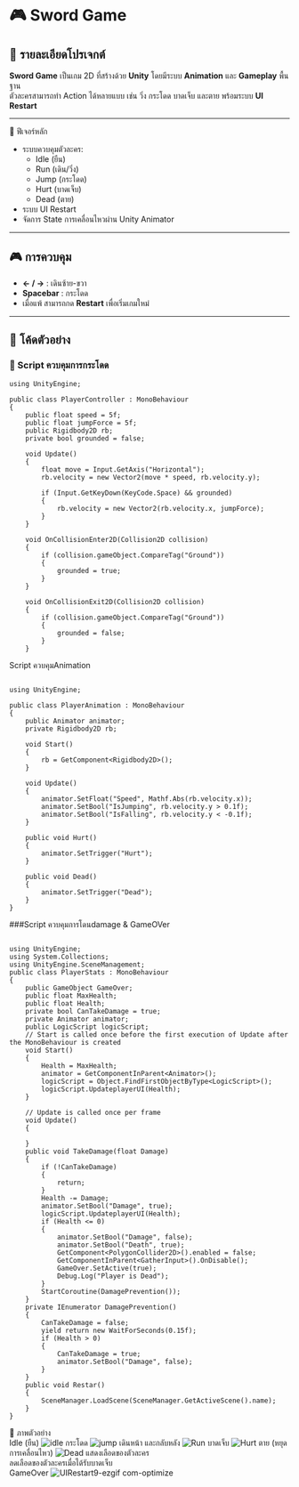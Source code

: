 # 🎮 Sword Game

## 📌 รายละเอียดโปรเจกต์
**Sword Game** เป็นเกม 2D ที่สร้างด้วย **Unity** โดยมีระบบ **Animation** และ **Gameplay** พื้นฐาน  
ตัวละครสามารถทำ Action ได้หลายแบบ เช่น วิ่ง กระโดด บาดเจ็บ และตาย พร้อมระบบ **UI Restart**  

---
🚀 ฟีเจอร์หลัก
- ระบบควบคุมตัวละคร:
  - Idle (ยืน)
  - Run (เดิน/วิ่ง)
  - Jump (กระโดด)
  - Hurt (บาดเจ็บ)
  - Dead (ตาย)
- ระบบ UI Restart
- จัดการ State การเคลื่อนไหวผ่าน Unity Animator

---

## 🎮 การควบคุม
- **← / →** : เดินซ้าย-ขวา  
- **Spacebar** : กระโดด  
- เมื่อแพ้ สามารถกด **Restart** เพื่อเริ่มเกมใหม่  

---

## 📜 โค้ดตัวอย่าง
### 🔹 Script ควบคุมการกระโดด
```
using UnityEngine;

public class PlayerController : MonoBehaviour
{
    public float speed = 5f;
    public float jumpForce = 5f;
    public Rigidbody2D rb;
    private bool grounded = false;

    void Update()
    {
        float move = Input.GetAxis("Horizontal");
        rb.velocity = new Vector2(move * speed, rb.velocity.y);

        if (Input.GetKeyDown(KeyCode.Space) && grounded)
        {
            rb.velocity = new Vector2(rb.velocity.x, jumpForce);
        }
    }

    void OnCollisionEnter2D(Collision2D collision)
    {
        if (collision.gameObject.CompareTag("Ground"))
        {
            grounded = true;
        }
    }

    void OnCollisionExit2D(Collision2D collision)
    {
        if (collision.gameObject.CompareTag("Ground"))
        {
            grounded = false;
        }
    }
```
Script ควบคุมAnimation
```

using UnityEngine;

public class PlayerAnimation : MonoBehaviour
{
    public Animator animator;
    private Rigidbody2D rb;

    void Start()
    {
        rb = GetComponent<Rigidbody2D>();
    }

    void Update()
    {
        animator.SetFloat("Speed", Mathf.Abs(rb.velocity.x));
        animator.SetBool("IsJumping", rb.velocity.y > 0.1f);
        animator.SetBool("IsFalling", rb.velocity.y < -0.1f);
    }

    public void Hurt()
    {
        animator.SetTrigger("Hurt");
    }

    public void Dead()
    {
        animator.SetTrigger("Dead");
    }
}
```
###Script ควบคุมการโดนdamage & GameOVer
```

using UnityEngine;
using System.Collections;
using UnityEngine.SceneManagement;
public class PlayerStats : MonoBehaviour
{
    public GameObject GameOver;
    public float MaxHealth;
    public float Health;
    private bool CanTakeDamage = true;
    private Animator animator;
    public LogicScript logicScript;
    // Start is called once before the first execution of Update after the MonoBehaviour is created
    void Start()
    {
        Health = MaxHealth;
        animator = GetComponentInParent<Animator>();
        logicScript = Object.FindFirstObjectByType<LogicScript>();
        logicScript.UpdateplayerUI(Health);
    }

    // Update is called once per frame
    void Update()
    {

    }
    public void TakeDamage(float Damage)
    {
        if (!CanTakeDamage)
        {
            return;
        }
        Health -= Damage;
        animator.SetBool("Damage", true);
        logicScript.UpdateplayerUI(Health);
        if (Health <= 0)
        {
            animator.SetBool("Damage", false);
            animator.SetBool("Death", true);
            GetComponent<PolygonCollider2D>().enabled = false;
            GetComponentInParent<GatherInput>().OnDisable();
            GameOver.SetActive(true);
            Debug.Log("Player is Dead");
        }
        StartCoroutine(DamagePrevention());
    }
    private IEnumerator DamagePrevention()
    {
        CanTakeDamage = false;
        yield return new WaitForSeconds(0.15f);
        if (Health > 0)
        {
            CanTakeDamage = true;
            animator.SetBool("Damage", false);
        }
    }
    public void Restar()
    {
        SceneManager.LoadScene(SceneManager.GetActiveScene().name);
    }
}
```
📸 ภาพตัวอย่าง<br>
Idle (ยืน)
![idle](https://github.com/user-attachments/assets/fab89433-84d4-44c9-9ee8-6c524b52659a)
กระโดด
![jump](https://github.com/user-attachments/assets/1a5b77cb-2b43-469b-a909-995163d5be48)
เดินหน้า และกลับหลัง
![Run](https://github.com/user-attachments/assets/443c8442-c6ec-48f8-a4cd-2b6f21e173c9)
บาดเจ็บ
![Hurt](https://github.com/user-attachments/assets/28c34f09-0d84-44cc-aacf-17a9feca2adb)
ตาย (หยุดการเคลื่อนไหว)
![Dead](https://github.com/user-attachments/assets/2856189a-34d9-45bb-acbc-fc10e7158a74)
แสดงเลือดของตัวละคร<br>
ลดเลือดของตัวละครเมื่อได้รับบาดเจ็บ<br>
GameOver
![UIRestart9-ezgif com-optimize](https://github.com/user-attachments/assets/2a229b84-15f6-4579-b3e2-a4eae12cdee9)





